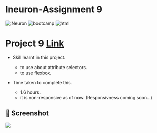 # Ineuron-Assignment 9
<img alt="iNeuron" src="https://img.shields.io/badge/-iNeuron-yellowgreen">
<img alt="bootcamp" src="https://img.shields.io/badge/-Full%20stack%20JS--Bootcamp-orange">
<img alt="html" src="https://img.shields.io/badge/HTML-CSS-orange">

# Project 9     [Link](https://coruscating-9.netlify.app)

- Skill learnt in this project.

     - to use about attribute selectors.
     - to use flexbox.
 
 - Time taken to complete this.
 
     - 1.6 hours. 
     - it is non-responsive as of now. (Responsivness coming soon...)

## 📸 Screenshot
![](https://user-images.githubusercontent.com/61340244/182774546-6a14ccdd-2caa-41f6-863c-7a63e4369e7e.png)
